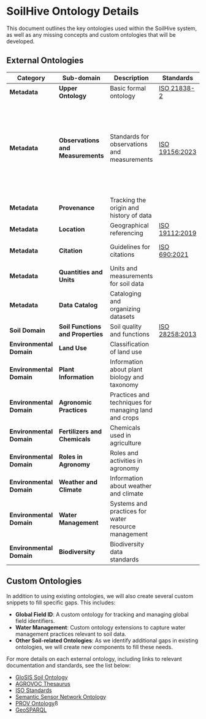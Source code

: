 # SoilHive Ontology Details

This document outlines the key ontologies used within the SoilHive system, as well as any missing concepts and custom ontologies that will be developed.

## External Ontologies

| **Category**            | **Sub-domain**               | **Description**                                              | **Standards**                 | **Ontologies**                         |
|-------------------------|------------------------------|--------------------------------------------------------------|-------------------------------|--------------------------------------------------|
| **Metadata**            | **Upper Ontology**            | Basic formal ontology                                        | [ISO 21838-2](https://www.iso.org/standard/74572.html)   | [Basic formal ontology](https://basic-formal-ontology.org/)                           |
| **Metadata**            | **Observations and Measurements** | Standards for observations and measurements                    | [ISO 19156:2023](https://varda.atlassian.net/wiki/spaces/GSP/pages/13573259323)                 | [Semantic Sensor Network (SSN)](https://www.w3.org/TR/vocab-ssn/), [Extensions to the Semantic Sensor Network Ontology](https://w3c.github.io/sdw-sosa-ssn/ssn-extensions/), [Observations, Measurements, and Samples](https://www.ogc.org/standard/om/) |
| **Metadata**            | **Provenance**                | Tracking the origin and history of data                      |                   | [PROV Ontology](https://www.w3.org/TR/prov-o/)                                    |
| **Metadata**            | **Location**                  | Geographical referencing                                     | [ISO 19112:2019](https://www.iso.org/standard/70742.html)                 |                                         |
| **Metadata**            | **Citation**                  | Guidelines for citations                                     | [ISO 690:2021](https://www.iso.org/standard/72642.html)                   | [CiTO (Citation Typing Ontology)](https://sparontologies.github.io/cito/current/cito.html)                  |
| **Metadata**            | **Quantities and Units**      | Units and measurements for soil data                         |               | [QUDT](https://www.qudt.org/)         |
| **Metadata**            | **Data Catalog**              | Cataloging and organizing datasets                           |                        | [DataCite Ontology](https://sparontologies.github.io/datacite/current/datacite.html)                                |
| **Soil Domain**         | **Soil Functions and Properties** | Soil quality and functions                               | [ISO 28258:2013](https://www.iso.org/standard/44595.html)                 | [GloSIS](https://glosis-ld.github.io/glosis/)                                     |
| **Environmental Domain**| **Land Use**                  | Classification of land use                                   |                          | [CORINE](https://land.copernicus.eu/content/corine-land-cover-nomenclature-guidelines/html/index.html)                                           |
| **Environmental Domain**| **Plant Information**         | Information about plant biology and taxonomy                 |                    | [PO](https://bioportal.bioontology.org/ontologies/PO/?p=classes&conceptid=root), [Crop Ontology](https://www.cropontology.org/)                                |
| **Environmental Domain**| **Agronomic Practices**       | Practices and techniques for managing land and crops         |                    | [AGRO](https://www.ebi.ac.uk/ols4/ontologies/agro), [DEMETER](https://github.com/rapw3k/DEMETER)                                    |
| **Environmental Domain**| **Fertilizers and Chemicals** | Chemicals used in agriculture                                |                    | [ChEBI](https://www.ebi.ac.uk/chebi/aboutChebiForward.do)                                            |
| **Environmental Domain**| **Roles in Agronomy**         | Roles and activities in agronomy                             |                    | [AGRO](https://www.ebi.ac.uk/ols4/ontologies/agro), [DEMETER](https://github.com/rapw3k/DEMETER)|
| **Environmental Domain**| **Weather and Climate**       | Information about weather and climate                        |                    | [ENVO](https://sites.google.com/site/environmentontology/home)                                       |
| **Environmental Domain**| **Water Management**          | Systems and practices for water resource management          |                    |                                 |
| **Environmental Domain**| **Biodiversity**              | Biodiversity data standards                                  |                    |                                      |


## Custom Ontologies

In addition to using existing ontologies, we will also create several custom snippets to fill specific gaps. This includes:

- **Global Field ID**: A custom ontology for tracking and managing global field identifiers.
- **Water Management**: Custom ontology extensions to capture water management practices relevant to soil data.
- **Other Soil-related Ontologies**: As we identify additional gaps in existing ontologies, we will create new components to fill these needs.

For more details on each external ontology, including links to relevant documentation and standards, see the list below:

- [GloSIS Soil Ontology](https://glosis-ld.github.io/glosis/)
- [AGROVOC Thesaurus](https://agrovoc.fao.org/browse/agrovoc/en/)
- [ISO Standards](https://www.iso.org/)
- [Semantic Sensor Network Ontology](https://www.w3.org/TR/vocab-ssn/)
- [PROV Ontology](https://www.w3.org/TR/prov-o/)ß
- [GeoSPARQL](https://www.ogc.org/standard/geosparql/)

